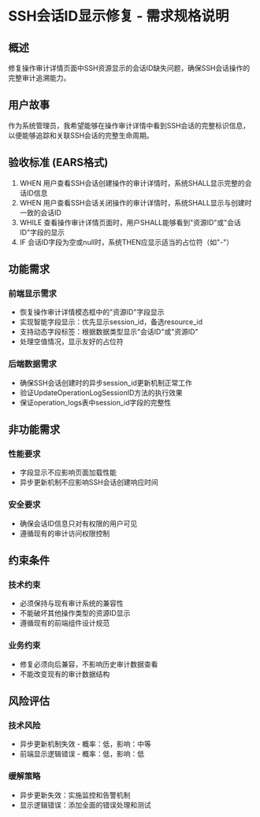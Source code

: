 # SSH会话ID显示修复 - 需求规格说明

## 概述
修复操作审计详情页面中SSH资源显示的会话ID缺失问题，确保SSH会话操作的完整审计追溯能力。

## 用户故事
作为系统管理员，我希望能够在操作审计详情中看到SSH会话的完整标识信息，以便能够追踪和关联SSH会话的完整生命周期。

## 验收标准 (EARS格式)
1. WHEN 用户查看SSH会话创建操作的审计详情时，系统SHALL显示完整的会话ID信息
2. WHEN 用户查看SSH会话关闭操作的审计详情时，系统SHALL显示与创建时一致的会话ID
3. WHILE 查看操作审计详情页面时，用户SHALL能够看到"资源ID"或"会话ID"字段的显示
4. IF 会话ID字段为空或null时，系统THEN应显示适当的占位符（如"-"）

## 功能需求
### 前端显示需求
- 恢复操作审计详情模态框中的"资源ID"字段显示
- 实现智能字段显示：优先显示session_id，备选resource_id
- 支持动态字段标签：根据数据类型显示"会话ID"或"资源ID"
- 处理空值情况，显示友好的占位符

### 后端数据需求
- 确保SSH会话创建时的异步session_id更新机制正常工作
- 验证UpdateOperationLogSessionID方法的执行效果
- 保证operation_logs表中session_id字段的完整性

## 非功能需求
### 性能要求
- 字段显示不应影响页面加载性能
- 异步更新机制不应影响SSH会话创建响应时间

### 安全要求
- 确保会话ID信息只对有权限的用户可见
- 遵循现有的审计访问权限控制

## 约束条件
### 技术约束
- 必须保持与现有审计系统的兼容性
- 不能破坏其他操作类型的资源ID显示
- 遵循现有的前端组件设计规范

### 业务约束
- 修复必须向后兼容，不影响历史审计数据查看
- 不能改变现有的审计数据结构

## 风险评估
### 技术风险
- 异步更新机制失效 - 概率：低，影响：中等
- 前端显示逻辑错误 - 概率：低，影响：低

### 缓解策略
- 异步更新失效：实施监控和告警机制
- 显示逻辑错误：添加全面的错误处理和测试